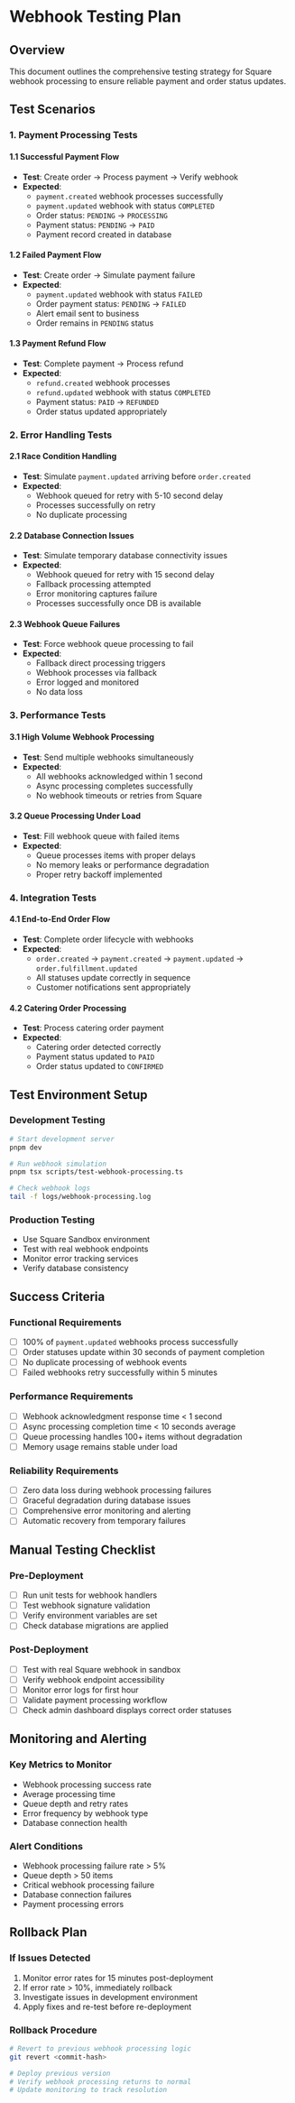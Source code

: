 # Webhook Testing Plan

## Overview
This document outlines the comprehensive testing strategy for Square webhook processing to ensure reliable payment and order status updates.

## Test Scenarios

### 1. Payment Processing Tests

#### 1.1 Successful Payment Flow
- **Test**: Create order → Process payment → Verify webhook
- **Expected**: 
  - `payment.created` webhook processes successfully
  - `payment.updated` webhook with status `COMPLETED`
  - Order status: `PENDING` → `PROCESSING`
  - Payment status: `PENDING` → `PAID`
  - Payment record created in database

#### 1.2 Failed Payment Flow
- **Test**: Create order → Simulate payment failure
- **Expected**:
  - `payment.updated` webhook with status `FAILED`
  - Order payment status: `PENDING` → `FAILED`
  - Alert email sent to business
  - Order remains in `PENDING` status

#### 1.3 Payment Refund Flow
- **Test**: Complete payment → Process refund
- **Expected**:
  - `refund.created` webhook processes
  - `refund.updated` webhook with status `COMPLETED`
  - Payment status: `PAID` → `REFUNDED`
  - Order status updated appropriately

### 2. Error Handling Tests

#### 2.1 Race Condition Handling
- **Test**: Simulate `payment.updated` arriving before `order.created`
- **Expected**:
  - Webhook queued for retry with 5-10 second delay
  - Processes successfully on retry
  - No duplicate processing

#### 2.2 Database Connection Issues
- **Test**: Simulate temporary database connectivity issues
- **Expected**:
  - Webhook queued for retry with 15 second delay
  - Fallback processing attempted
  - Error monitoring captures failure
  - Processes successfully once DB is available

#### 2.3 Webhook Queue Failures
- **Test**: Force webhook queue processing to fail
- **Expected**:
  - Fallback direct processing triggers
  - Webhook processes via fallback
  - Error logged and monitored
  - No data loss

### 3. Performance Tests

#### 3.1 High Volume Webhook Processing
- **Test**: Send multiple webhooks simultaneously
- **Expected**:
  - All webhooks acknowledged within 1 second
  - Async processing completes successfully
  - No webhook timeouts or retries from Square

#### 3.2 Queue Processing Under Load
- **Test**: Fill webhook queue with failed items
- **Expected**:
  - Queue processes items with proper delays
  - No memory leaks or performance degradation
  - Proper retry backoff implemented

### 4. Integration Tests

#### 4.1 End-to-End Order Flow
- **Test**: Complete order lifecycle with webhooks
- **Expected**:
  - `order.created` → `payment.created` → `payment.updated` → `order.fulfillment.updated`
  - All statuses update correctly in sequence
  - Customer notifications sent appropriately

#### 4.2 Catering Order Processing
- **Test**: Process catering order payment
- **Expected**:
  - Catering order detected correctly
  - Payment status updated to `PAID`
  - Order status updated to `CONFIRMED`

## Test Environment Setup

### Development Testing
```bash
# Start development server
pnpm dev

# Run webhook simulation
pnpm tsx scripts/test-webhook-processing.ts

# Check webhook logs
tail -f logs/webhook-processing.log
```

### Production Testing
- Use Square Sandbox environment
- Test with real webhook endpoints
- Monitor error tracking services
- Verify database consistency

## Success Criteria

### Functional Requirements
- [ ] 100% of `payment.updated` webhooks process successfully
- [ ] Order statuses update within 30 seconds of payment completion
- [ ] No duplicate processing of webhook events
- [ ] Failed webhooks retry successfully within 5 minutes

### Performance Requirements  
- [ ] Webhook acknowledgment response time < 1 second
- [ ] Async processing completion time < 10 seconds average
- [ ] Queue processing handles 100+ items without degradation
- [ ] Memory usage remains stable under load

### Reliability Requirements
- [ ] Zero data loss during webhook processing failures
- [ ] Graceful degradation during database issues
- [ ] Comprehensive error monitoring and alerting
- [ ] Automatic recovery from temporary failures

## Manual Testing Checklist

### Pre-Deployment
- [ ] Run unit tests for webhook handlers
- [ ] Test webhook signature validation
- [ ] Verify environment variables are set
- [ ] Check database migrations are applied

### Post-Deployment
- [ ] Test with real Square webhook in sandbox
- [ ] Verify webhook endpoint accessibility
- [ ] Monitor error logs for first hour
- [ ] Validate payment processing workflow
- [ ] Check admin dashboard displays correct order statuses

## Monitoring and Alerting

### Key Metrics to Monitor
- Webhook processing success rate
- Average processing time
- Queue depth and retry rates
- Error frequency by webhook type
- Database connection health

### Alert Conditions
- Webhook processing failure rate > 5%
- Queue depth > 50 items
- Critical webhook processing failure
- Database connection failures
- Payment processing errors

## Rollback Plan

### If Issues Detected
1. Monitor error rates for 15 minutes post-deployment
2. If error rate > 10%, immediately rollback
3. Investigate issues in development environment
4. Apply fixes and re-test before re-deployment

### Rollback Procedure
```bash
# Revert to previous webhook processing logic
git revert <commit-hash>

# Deploy previous version
# Verify webhook processing returns to normal
# Update monitoring to track resolution
``` 